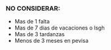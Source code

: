 ### NO CONSIDERAR:

-	Mas de 1 falta
-	Mas de 7 dias de vacaciones o lsgh
-	Mas de 3 tardanzas
-	Menos de 3 meses en pevisa
